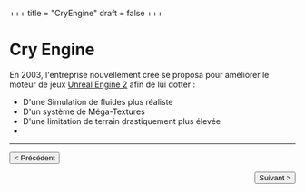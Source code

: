 +++
title = "CryEngine"
draft = false
+++
# Cry Engine
En 2003, l'entreprise nouvellement crée se proposa pour améliorer le moteur de
jeux [Unreal Engine 2](https://vhascoet-pro.github.io/portfolio.github.io/veille/veille_p4)
afin de lui dotter :

- D'une Simulation de fluides plus réaliste
- D'un système de Méga-Textures
- D'une limitation de terrain drastiquement plus élevée
- 

***
<button onclick="window.location.href='https://vhascoet-pro.github.io/portfolio.github.io/veille/veille_p4';">< Précédent</button>
<div align="right"><button onclick="window.location.href='https://vhascoet-pro.github.io/portfolio.github.io/veille/veille_p6';">Suivant ></button></div>
